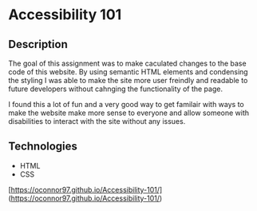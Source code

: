 # Accessibility 101

## Description

The goal of this assignment was to make caculated changes to the base code of this website.  By using semantic HTML elements and condensing the styling I was able to make the site more user freindly and readable to future developers without cahnging the functionality of the page.

I found this a lot of fun and a very good way to get familair with ways to make the website make more sense to everyone and allow someone with disabilities to interact with the site without any issues.


## Technologies 

* HTML
* CSS


[https://oconnor97.github.io/Accessibility-101/] (https://oconnor97.github.io/Accessibility-101/)



